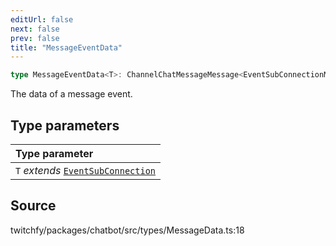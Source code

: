 ```yaml
---
editUrl: false
next: false
prev: false
title: "MessageEventData"
---
```


```ts
type MessageEventData<T>: ChannelChatMessageMessage<EventSubConnectionMap[T]>;
```

The data of a message event.

## Type parameters

| Type parameter |
| :------ |
| `T` *extends* [`EventSubConnection`](/api/chatbot/enumerations/eventsubconnection/) |

## Source

twitchfy/packages/chatbot/src/types/MessageData.ts:18
